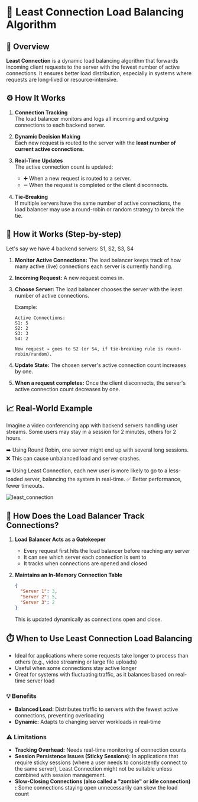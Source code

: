 # 🔄 Least Connection Load Balancing Algorithm

## 📘 Overview

**Least Connection** is a dynamic load balancing algorithm that forwards incoming client requests to the server with the fewest number of active connections. It ensures better load distribution, especially in systems where requests are long-lived or resource-intensive.

## ⚙️ How It Works

1. **Connection Tracking**  
   The load balancer monitors and logs all incoming and outgoing connections to each backend server.

2. **Dynamic Decision Making**  
   Each new request is routed to the server with the **least number of current active connections**.

3. **Real-Time Updates**  
   The active connection count is updated:
   - ➕ When a new request is routed to a server.
   - ➖ When the request is completed or the client disconnects.

4. **Tie-Breaking**  
   If multiple servers have the same number of active connections, the load balancer may use a round-robin or random strategy to break the tie.

## 🔧 How it Works (Step-by-step)

Let's say we have 4 backend servers: S1, S2, S3, S4

1. **Monitor Active Connections:**
   The load balancer keeps track of how many active (live) connections each server is currently handling.

2. **Incoming Request:**
   A new request comes in.

3. **Choose Server:**
   The load balancer chooses the server with the least number of active connections.
   
   Example:
   ```
   Active Connections:
   S1: 5
   S2: 2
   S3: 3
   S4: 2
   
   New request → goes to S2 (or S4, if tie-breaking rule is round-robin/random).
   ```

4. **Update State:**
   The chosen server's active connection count increases by one.

5. **When a request completes:**
   Once the client disconnects, the server's active connection count decreases by one.

## 📈 Real-World Example

Imagine a video conferencing app with backend servers handling user streams.
Some users may stay in a session for 2 minutes, others for 2 hours.

➡️ Using Round Robin, one server might end up with several long sessions.
❌ This can cause unbalanced load and server crashes.

➡️ Using Least Connection, each new user is more likely to go to a less-loaded server, balancing the system in real-time.
✅ Better performance, fewer timeouts.

![least_connection](https://media.geeksforgeeks.org/wp-content/uploads/20240130183529/Least-Connection-(1).webp)
## 🧠 How Does the Load Balancer Track Connections?

1. **Load Balancer Acts as a Gatekeeper**
   - Every request first hits the load balancer before reaching any server
   - It can see which server each connection is sent to
   - It tracks when connections are opened and closed

2. **Maintains an In-Memory Connection Table**
   ```json
   {
     "Server 1": 3,
     "Server 2": 5,
     "Server 3": 2
   }
   ```
   This is updated dynamically as connections open and close.

## ⏱️ When to Use Least Connection Load Balancing

- Ideal for applications where some requests take longer to process than others (e.g., video streaming or large file uploads)
- Useful when some connections stay active longer
- Great for systems with fluctuating traffic, as it balances based on real-time server load

### 💡 Benefits
- **Balanced Load:** Distributes traffic to servers with the fewest active connections, preventing overloading
- **Dynamic:** Adapts to changing server workloads in real-time

### ⚠️ Limitations
- **Tracking Overhead:** Needs real-time monitoring of connection counts
- **Session Persistence Issues (Sticky Sessions)**: In applications that require sticky sessions (where a user needs to consistently connect to the same server), Least Connection might not be suitable unless combined with session management.
- **Slow-Closing Connections (also called a "zombie" or idle connection) :** Some connections staying open unnecessarily can skew the load count
